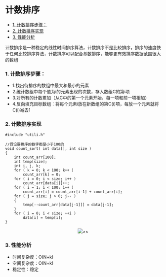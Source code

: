 # 计数排序

<!-- TOC -->

- [1. 计数排序步骤：](#1-计数排序步骤)
- [2. 计数排序实现](#2-计数排序实现)
- [3. 性能分析](#3-性能分析)

<!-- /TOC -->

计数排序是一种稳定的线性时间排序算法，计数排序不是比较排序，排序的速度快于任何比较排序算法，计数排序可以配合基数排序，能够更有效排序数据范围很大的数组

### 1. 计数排序步骤：

- 1.找出待排序的数组中最大和最小的元素
- 2.统计数组中每个值为i的元素出现的次数，存入数组C的第i项
- 3.对所有的计数累加（从C中的第一个元素开始，每一项和前一项相加）
- 4.反向填充目标数组：将每个元素i放在新数组的第C(i)项，每放一个元素就将C(i)减去1

### 2. 计数排序实现

```
#include "utili.h"

//假设要排序的数字都是小于100的
void count_sort( int data[], int size )
{
    int count_arr[100];
    int temp[size];
    int i, j, k;
    for ( k = 0; k < 100; k++ )
        count_arr[k] = 0;
    for ( i = 0; i < size; i++ )
        count_arr[data[i]]++;
    for ( i = 1; i < 100; i++ )
        count_arr[i] = count_arr[i-1] + count_arr[i];
    for ( j = size; j > 0; j-- )
    {
        temp[--count_arr[data[j-1]]] = data[j-1];
    }
    for ( i = 0; i < size; ++i )
        data[i] = temp[i];
}
```

<div align="center"><img src="img/counting_sort1.gif"><></div>

### 3. 性能分析

- 时间复杂度：O(N+k)
- 空间复杂度：O(N+k)
- 稳定性：稳定

